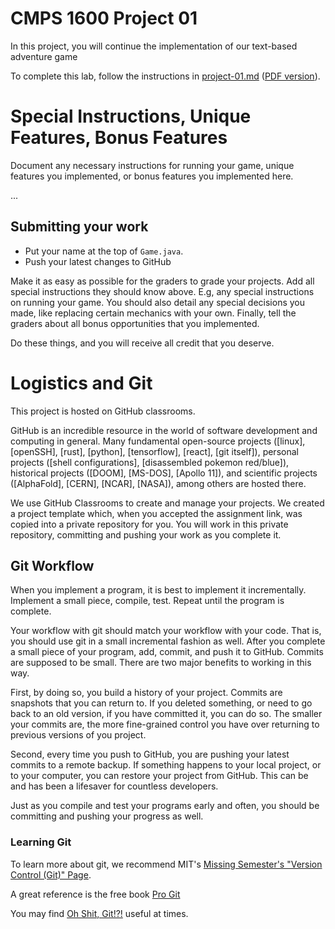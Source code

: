 # CMPS 1600  Project 01

In this project, you will continue the implementation of our text-based 
adventure game

To complete this lab, follow the instructions in [project-01.md](project-01.md) 
([PDF version](project-01.pdf)). 

# Special Instructions, Unique Features, Bonus Features

Document any necessary instructions for running your game, unique features
you implemented, or bonus features you implemented here.

...

## Submitting your work
- Put your name at the top of `Game.java`.
- Push your latest changes to GitHub

Make it as easy as possible for the graders to grade your projects. Add all 
special instructions they should know above. E.g, any special instructions on 
running your game. You should also detail any special decisions you made, like 
replacing certain mechanics with your own. Finally, tell the graders about all 
bonus opportunities that you implemented.

Do these things, and you will receive all credit that you deserve.

# Logistics and Git

This project is hosted on GitHub classrooms.

GitHub is an incredible resource in the world of software development and
computing in general. Many fundamental open-source projects ([linux], [openSSH],
[rust], [python], [tensorflow], [react], [git itself]), personal projects 
([shell configurations], [disassembled pokemon red/blue]), historical projects 
([DOOM], [MS-DOS], [Apollo 11]), and scientific projects ([AlphaFold], [CERN],
[NCAR], [NASA]), among others are hosted there. 

We use GitHub Classrooms to create and manage your projects. We created a
project template which, when you accepted the assignment link, was copied into
a private repository for you. You will work in this private repository,
committing and pushing your work as you complete it.

## Git Workflow

When you implement a program, it is best to implement it incrementally. 
Implement a small piece, compile, test. Repeat until the program is complete.

Your workflow with git should match your workflow with your code. That is, you 
should use git in a small incremental fashion as well. After you complete a 
small piece of your program, add, commit, and push it to GitHub. Commits are 
supposed to be small. There are two major benefits to working in this way.

First, by doing so, you build a history of your project. Commits are snapshots 
that you can return to. If you deleted something, or need to go back to an old 
version, if you have committed it, you can do so. The smaller your commits are, 
the more fine-grained control you have over returning to previous versions of 
you project.

Second, every time you push to GitHub, you are pushing your latest commits to a 
remote backup. If something happens to your local project, or to your computer, 
you can restore your project from GitHub. This can be and has been a lifesaver 
for countless developers.

Just as you compile and test your programs early and often, you should be 
committing and pushing your progress as well.

### Learning Git

To learn more about git, we recommend MIT's [Missing Semester's "Version Control (Git)" Page](https://missing.csail.mit.edu/2020/version-control/).

A great reference is the free book [Pro Git](https://git-scm.com/book/en/v2)

You may find [Oh Shit, Git!?!](https://ohshitgit.com/) useful at times.
